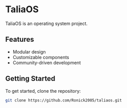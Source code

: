 # TaliaOS

TaliaOS is an operating system project.

## Features

- Modular design
- Customizable components
- Community-driven development

## Getting Started

To get started, clone the repository:

```sh
git clone https://github.com/Ronick2005/taliaos.git
